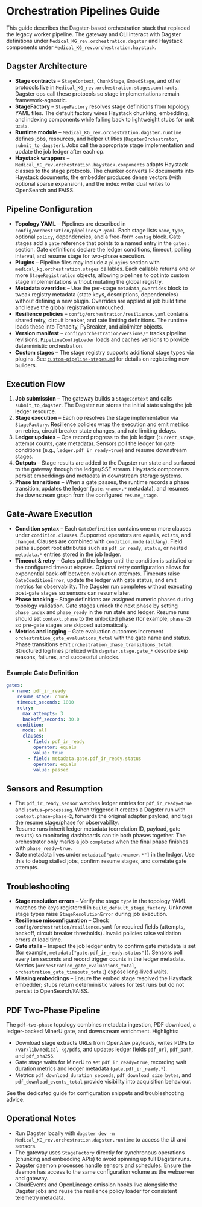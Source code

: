 # Orchestration Pipelines Guide

This guide describes the Dagster-based orchestration stack that replaced the
legacy worker pipeline. The gateway and CLI interact with Dagster definitions
under `Medical_KG_rev.orchestration.dagster` and Haystack components under
`Medical_KG_rev.orchestration.haystack`.

## Dagster Architecture

- **Stage contracts** – `StageContext`, `ChunkStage`, `EmbedStage`, and other
  protocols live in `Medical_KG_rev.orchestration.stages.contracts`. Dagster ops
  call these protocols so stage implementations remain framework-agnostic.
- **StageFactory** – `StageFactory` resolves stage definitions from topology
  YAML files. The default factory wires Haystack chunking, embedding, and
  indexing components while falling back to lightweight stubs for unit tests.
- **Runtime module** – `Medical_KG_rev.orchestration.dagster.runtime` defines
  jobs, resources, and helper utilities (`DagsterOrchestrator`,
  `submit_to_dagster`). Jobs call the appropriate stage implementation and
  update the job ledger after each op.
- **Haystack wrappers** – `Medical_KG_rev.orchestration.haystack.components`
  adapts Haystack classes to the stage protocols. The chunker converts IR
  documents into Haystack documents, the embedder produces dense vectors (with
  optional sparse expansion), and the index writer dual writes to OpenSearch and
  FAISS.

## Pipeline Configuration

- **Topology YAML** – Pipelines are described in
  `config/orchestration/pipelines/*.yaml`. Each stage lists `name`, `type`,
  optional `policy`, dependencies, and a free-form `config` block.
  Gate stages add a `gate` reference that points to a named entry in the
  `gates:` section. Gate definitions declare the ledger conditions, timeout,
  polling interval, and resume stage for two-phase execution.
- **Plugins** – Pipeline files may include a `plugins` section with
  `medical_kg.orchestration.stages` callables. Each callable returns one or more
  `StageRegistration` objects, allowing pipelines to opt into custom stage
  implementations without mutating the global registry.
- **Metadata overrides** – Use the per-stage `metadata_overrides` block to tweak
  registry metadata (state keys, descriptions, dependencies) without defining a
  new plugin. Overrides are applied at job build time and leave the global
  registration untouched.
- **Resilience policies** – `config/orchestration/resilience.yaml` contains
  shared retry, circuit breaker, and rate limiting definitions. The runtime
  loads these into Tenacity, PyBreaker, and aiolimiter objects.
- **Version manifest** – `config/orchestration/versions/*` tracks pipeline
  revisions. `PipelineConfigLoader` loads and caches versions to provide
  deterministic orchestration.
- **Custom stages** – The stage registry supports additional stage types via
  plugins. See [`custom-pipeline-stages.md`](./custom-pipeline-stages.md) for
  details on registering new builders.

## Execution Flow

1. **Job submission** – The gateway builds a `StageContext` and calls
   `submit_to_dagster`. The Dagster run stores the initial state using the job
   ledger resource.
2. **Stage execution** – Each op resolves the stage implementation via
   `StageFactory`. Resilience policies wrap the execution and emit metrics on
   retries, circuit breaker state changes, and rate limiting delays.
3. **Ledger updates** – Ops record progress to the job ledger (`current_stage`,
   attempt counts, gate metadata). Sensors poll the ledger for gate conditions
   (e.g., `ledger.pdf_ir_ready=true`) and resume downstream stages.
4. **Outputs** – Stage results are added to the Dagster run state and surfaced
   to the gateway through the ledger/SSE stream. Haystack components persist
   embeddings and metadata in downstream storage systems.
5. **Phase transitions** – When a gate passes, the runtime records a phase
   transition, updates the ledger (`gate.<name>.*` metadata), and resumes the
   downstream graph from the configured `resume_stage`.

## Gate-Aware Execution

- **Condition syntax** – Each `GateDefinition` contains one or more clauses
  under `condition.clauses`. Supported operators are `equals`, `exists`, and
  `changed`. Clauses are combined with `condition.mode` (`all`/`any`). Field
  paths support root attributes such as `pdf_ir_ready`, `status`, or nested
  `metadata.*` entries stored in the job ledger.
- **Timeout & retry** – Gates poll the ledger until the condition is satisfied
  or the configured timeout elapses. Optional retry configuration allows for
  exponential back-off between evaluation attempts. Timeouts raise
  `GateConditionError`, update the ledger with gate status, and emit metrics for
  observability. The Dagster run completes without executing post-gate stages so
  sensors can resume later.
- **Phase tracking** – Stage definitions are assigned numeric phases during
  topology validation. Gate stages unlock the next phase by setting
  `phase_index` and `phase_ready` in the run state and ledger. Resume runs
  should set `context.phase` to the unlocked phase (for example, `phase-2`) so
  pre-gate stages are skipped automatically.
- **Metrics and logging** – Gate evaluation outcomes increment
  `orchestration_gate_evaluations_total` with the gate name and status. Phase
  transitions emit `orchestration_phase_transitions_total`. Structured log lines
  prefixed with `dagster.stage.gate_*` describe skip reasons, failures, and
  successful unlocks.

### Example Gate Definition

```yaml
gates:
  - name: pdf_ir_ready
    resume_stage: chunk
    timeout_seconds: 1800
    retry:
      max_attempts: 3
      backoff_seconds: 30.0
    condition:
      mode: all
      clauses:
        - field: pdf_ir_ready
          operator: equals
          value: true
        - field: metadata.gate.pdf_ir_ready.status
          operator: equals
          value: passed
```

## Sensors and Resumption

- The `pdf_ir_ready_sensor` watches ledger entries for `pdf_ir_ready=true` and
  `status=processing`. When triggered it creates a Dagster run with
  `context.phase=phase-2`, forwards the original adapter payload, and tags the
  resume stage/phase for observability.
- Resume runs inherit ledger metadata (correlation ID, payload, gate results)
  so monitoring dashboards can tie both phases together. The orchestrator only
  marks a job `completed` when the final phase finishes with `phase_ready=true`.
- Gate metadata lives under `metadata["gate.<name>.*"]` in the ledger. Use this
  to debug stalled jobs, confirm resume stages, and correlate gate attempts.

## Troubleshooting

- **Stage resolution errors** – Verify the stage `type` in the topology YAML
  matches the keys registered in `build_default_stage_factory`. Unknown stage
  types raise `StageResolutionError` during job execution.
- **Resilience misconfiguration** – Check `config/orchestration/resilience.yaml`
  for required fields (attempts, backoff, circuit breaker thresholds). Invalid
  policies raise validation errors at load time.
- **Gate stalls** – Inspect the job ledger entry to confirm gate metadata is
  set (for example, `metadata["gate.pdf_ir_ready.status"]`). Sensors poll every
  ten seconds and record trigger counts in the ledger metadata. Metrics
  (`orchestration_gate_evaluations_total`, `orchestration_gate_timeouts_total`)
  expose long-lived waits.
- **Missing embeddings** – Ensure the embed stage resolved the Haystack
  embedder; stubs return deterministic values for test runs but do not persist
  to OpenSearch/FAISS.

## PDF Two-Phase Pipeline

The `pdf-two-phase` topology combines metadata ingestion, PDF download, a
ledger-backed MinerU gate, and downstream enrichment. Highlights:

- Download stage extracts URLs from OpenAlex payloads, writes PDFs to
  `/var/lib/medical-kg/pdfs`, and updates ledger fields `pdf_url`, `pdf_path`,
  and `pdf_sha256`.
- Gate stage waits for MinerU to set `pdf_ir_ready=true`, recording wait
  duration metrics and ledger metadata (`gate.pdf_ir_ready.*`).
- Metrics `pdf_download_duration_seconds`, `pdf_download_size_bytes`, and
  `pdf_download_events_total` provide visibility into acquisition behaviour.

See the dedicated guide for configuration snippets and troubleshooting advice.

## Operational Notes

- Run Dagster locally with
  `dagster dev -m Medical_KG_rev.orchestration.dagster.runtime` to access the UI
  and sensors.
- The gateway uses `StageFactory` directly for synchronous operations (chunking
  and embedding APIs) to avoid spinning up full Dagster runs.
- Dagster daemon processes handle sensors and schedules. Ensure the daemon has
  access to the same configuration volume as the webserver and gateway.
- CloudEvents and OpenLineage emission hooks live alongside the Dagster jobs
  and reuse the resilience policy loader for consistent telemetry metadata.
